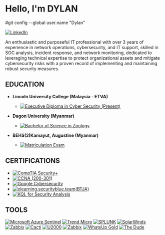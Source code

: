 # Hello, I'm DYLAN

#git config --global user.name "Dylan"

[![LinkedIn](https://img.shields.io/badge/LinkedIn-0077B5?style=for-the-badge&logo=linkedin&logoColor=white)](https://www.linkedin.com/in/arkar-ye-yint-aung/)

An enthusiastic and purposeful IT professional with over 3 years of experience in network operations, cybersecurity, and IT support, skilled in SOC analysis, incident response, and network monitoring, dedicated to leveraging technical expertise to protect organizational assets and mitigate cybersecurity risks with a proven record of implementing and maintaining robust security measures.



## EDUCATION
* **Lincoln University College (Malaysia - ETVA)**
  * [![Executive Diploma in Cyber Security (Present)](https://img.shields.io/badge/Executive%20Diploma%20in%20Cyber%20Security%20(Present)-0072C6?style=flat)](YourLinkHere)
    
* **Dagon University (Myanmar)**
  * [![Bachelor of Science in Zoology](https://img.shields.io/badge/Bachelor%20of%20Science%20in%20Zoology-0072C6?style=flat)](YourLinkHere)
    
* **BEHS(2)Kamayut, Augustine (Myanmar)**
  * [![Matriculation Exam](https://img.shields.io/badge/Matriculation%20Exam-0072C6?style=flat)](YourLinkHere)

## CERTIFICATIONS
* [![CompTIA Security+](https://img.shields.io/badge/-CompTIA%20Security%2B-red?style=flat&logo=CompTIA)](YourLinkHere)
* [![CCNA (200-301)](https://img.shields.io/badge/CCNA%20(200--301)-skyblue?style=flat&logo=cisco)](YourLinkHere)
* [![Google Cybersecurity](https://img.shields.io/badge/-Google%20Cybersecurity-green?style=flat&logo=Google)](YourLinkHere)
* [![elearning.securityblue.team(BTJA)](https://img.shields.io/badge/elearning.securityblue.team(BTJA)-darkblue?style=flat)](https://elearning.securityblue.team/BTJA)
* [![KQL for Security Analysis](https://img.shields.io/badge/-KQL%20for%20Security%20Analysis-blue?style=flat&logo=Microsoft)](YourLinkHere)

## TOOLS
[![Microsoft Azure Sentinel](https://img.shields.io/badge/Microsoft%20Azure%20Sentinel-0072C6?style=flat&logo=microsoft-azure)](YourLinkHere)
[![Trend Micro](https://img.shields.io/badge/Trend%20Micro-E2231A?style=flat&logo=trend-micro)](YourLinkHere)
[![SPLUNK](https://img.shields.io/badge/-SPLUNK-purple?style=flat&logo=Splunk)](YourLinkHere)
[![SolarWinds](https://img.shields.io/badge/SolarWinds-F29A00?style=flat&logo=solarwinds)](YourLinkHere)
[![Zabbix](https://img.shields.io/badge/-Zabbix-orange?style=flat&logo=Zabbix)](YourLinkHere)
[![Cacti](https://img.shields.io/badge/-Cacti-green?style=flat&logo=Cacti)](YourLinkHere)
[![U2000](https://img.shields.io/badge/U2000-0072C6?style=flat&logo=generic)](YourLinkHere)
[![Zabbix](https://img.shields.io/badge/Zabbix-DC382D?style=flat&logo=zabbix)](YourLinkHere)
[![WhatsUp Gold](https://img.shields.io/badge/WhatsUp%20Gold-FFD700?style=flat&logo=whatsUp)](YourLinkHere)
[![The Dude](https://img.shields.io/badge/The%20Dude-00BFFF?style=flat&logo=mikrotik)](YourLinkHere)
